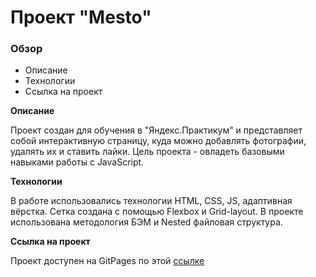 # Проект "Mesto"

### Обзор
* Описание
* Технологии
* Ссылка на проект

**Описание**

Проект создан для обучения в "Яндекс.Практикум" и представляет собой интерактивную страницу, куда можно добавлять фотографии, удалять их и ставить лайки. Цель проекта - овладеть базовыми навыками работы с JavaScript.

**Технологии**

В работе использовались технологии HTML, CSS, JS, адаптивная вёрстка. Сетка создана с помощью Flexbox и Grid-layout. В проекте использована методология БЭМ и Nested файловая структура.

**Ссылка на проект**

Проект доступен на GitPages по этой [ссылке](https://liubov1983.github.io/mesto/index.html)
